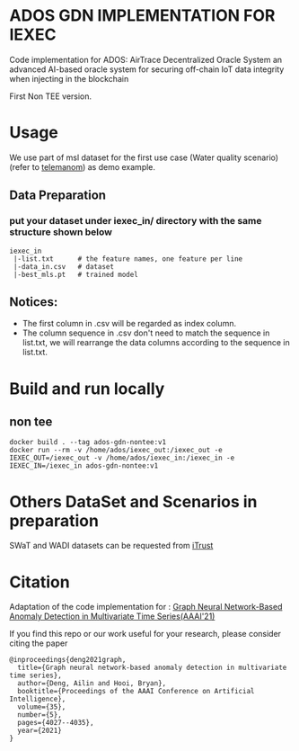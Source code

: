 # ADOS GDN IMPLEMENTATION FOR IEXEC

Code implementation for ADOS: AirTrace Decentralized Oracle System an advanced AI-based oracle system for securing off-chain IoT data integrity when injecting in the blockchain

First Non TEE version.

# Usage
We use part of msl dataset for the first use case (Water quality scenario) 
(refer to [telemanom](https://github.com/khundman/telemanom)) as demo example. 

## Data Preparation

### put your dataset under iexec_in/ directory with the same structure shown below
```
iexec_in
 |-list.txt      # the feature names, one feature per line
 |-data_in.csv   # dataset
 |-best_mls.pt   # trained model
``` 
## Notices:

* The first column in .csv will be regarded as index column. 
* The column sequence in .csv don't need to match the sequence in list.txt, we will rearrange the data columns according to the sequence in list.txt.


# Build and run locally

## non tee
```
docker build . --tag ados-gdn-nontee:v1
docker run --rm -v /home/ados/iexec_out:/iexec_out -e IEXEC_OUT=/iexec_out -v /home/ados/iexec_in:/iexec_in -e IEXEC_IN=/iexec_in ados-gdn-nontee:v1
```


# Others DataSet and Scenarios in preparation
SWaT and WADI datasets can be requested from [iTrust](https://itrust.sutd.edu.sg/)


# Citation
Adaptation of the code implementation for : [Graph Neural Network-Based Anomaly Detection in Multivariate Time Series(AAAI'21)](https://arxiv.org/pdf/2106.06947.pdf)

If you find this repo or our work useful for your research, please consider citing the paper
```
@inproceedings{deng2021graph,
  title={Graph neural network-based anomaly detection in multivariate time series},
  author={Deng, Ailin and Hooi, Bryan},
  booktitle={Proceedings of the AAAI Conference on Artificial Intelligence},
  volume={35},
  number={5},
  pages={4027--4035},
  year={2021}
}
```
